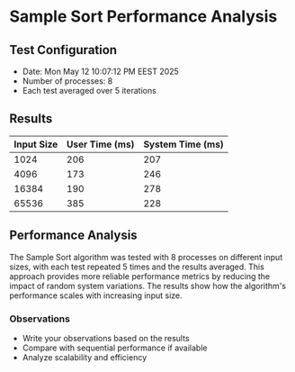 # Sample Sort Performance Analysis

## Test Configuration
- Date: Mon May 12 10:07:12 PM EEST 2025
- Number of processes: 8
- Each test averaged over 5 iterations

## Results

| Input Size | User Time (ms) | System Time (ms) |
|------------|----------------|------------------|
| 1024 | 206 | 207 |
| 4096 | 173 | 246 |
| 16384 | 190 | 278 |
| 65536 | 385 | 228 |

## Performance Analysis

The Sample Sort algorithm was tested with 8 processes on different input sizes, with each test repeated 5 times and the results averaged. This approach provides more reliable performance metrics by reducing the impact of random system variations. The results show how the algorithm's performance scales with increasing input size.

### Observations

- Write your observations based on the results
- Compare with sequential performance if available
- Analyze scalability and efficiency

